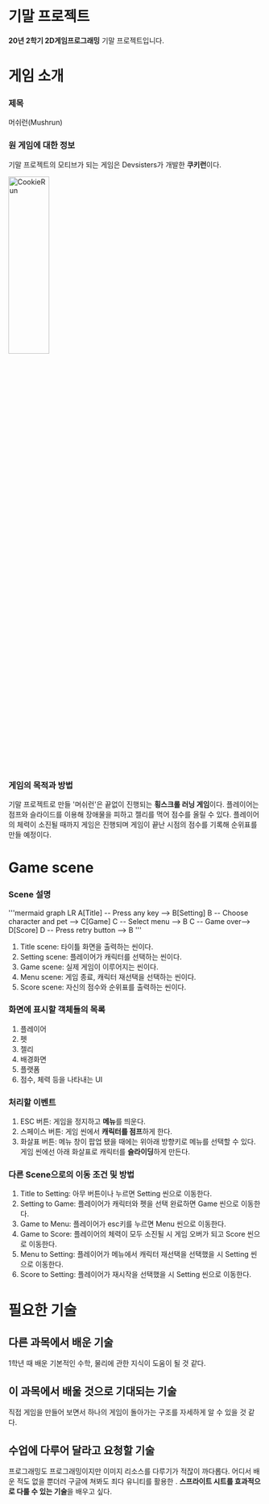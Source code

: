 # 기말 프로젝트

**20년 2학기 2D게임프로그래밍** 기말 프로젝트입니다.


# 게임 소개

### 제목
 머쉬런(Mushrun)

### 원 게임에 대한 정보
 기말 프로젝트의 모티브가 되는 게임은 Devsisters가 개발한 **쿠키런**이다.

<img src="https://i.ytimg.com/vi/cU1SCXHKmLs/maxresdefault.jpg" width="40%" height="30%" title="px(픽셀) 크기 설정" alt="CookieRun"></img>

### 게임의 목적과 방법
 기말 프로젝트로 만들 '머쉬런'은 끝없이 진행되는 **횡스크롤 러닝 게임**이다. 플레이어는 점프와 슬라이드를 이용해 장애물을 피하고 젤리를 먹어 점수를 올릴 수 있다. 플레이어의 체력이 소진될 때까지 게임은 진행되며 게임이 끝난 시점의 점수를 기록해 순위표를 만들 예정이다.

# Game scene

### Scene 설명
'''mermaid
graph LR
A[Title] -- Press any key --> B[Setting]
B -- Choose character and pet --> C[Game]
C -- Select menu --> B
C -- Game over--> D[Score]
D -- Press retry button --> B
'''
1. Title scene:   타이틀 화면을 출력하는 씬이다.
2. Setting scene: 플레이어가 캐릭터를 선택하는 씬이다.
3. Game scene:    실제 게임이 이루어지는 씬이다.
4. Menu scene:    게임 종료, 캐릭터 재선택을 선택하는 씬이다.
5. Score scene:   자신의 점수와 순위표를 출력하는 씬이다.

### 화면에 표시할 객체들의 목록
1. 플레이어
2. 펫
3. 젤리
4. 배경화면
5. 플랫폼
6. 점수, 체력 등을 나타내는 UI

### 처리할 이벤트
1. ESC 버튼: 게임을 정지하고 **메뉴**를 띄운다.
1. 스페이스 버튼: 게임 씬에서 **캐릭터를 점프**하게 한다.
1. 화살표 버튼: 메뉴 창이 팝업 됐을 때에는 위아래 방향키로 메뉴를 선택할 수 있다. 게임 씬에선 아래 화살표로 캐릭터를 **슬라이딩**하게 만든다.

### 다른 Scene으로의 이동 조건 및 방법
1. Title to Setting: 아무 버튼이나 누르면 Setting 씬으로 이동한다.
1. Setting to Game: 플레이어가 캐릭터와 펫을 선택 완료하면 Game 씬으로 이동한다.
1. Game to Menu: 플레이어가 esc키를 누르면 Menu 씬으로 이동한다.
1. Game to Score: 플레이어의 체력이 모두 소진될 시 게임 오버가 되고 Score 씬으로 이동한다.
1. Menu to Setting: 플레이어가 메뉴에서 캐릭터 재선택을 선택했을 시 Setting 씬으로 이동한다.
1. Score to Setting: 플레이어가 재시작을 선택했을 시 Setting 씬으로 이동한다.

# 필요한 기술

## 다른 과목에서 배운 기술
1학년 때 배운 기본적인 수학, 물리에 관한 지식이 도움이 될 것 같다. 

## 이 과목에서 배울 것으로 기대되는 기술
직접 게임을 만들어 보면서 하나의 게임이 돌아가는 구조를 자세하게 알 수 있을 것 같다.

## 수업에 다루어 달라고 요청할 기술
프로그래밍도 프로그래밍이지만 이미지 리소스를 다루기가 적잖이 까다롭다. 어디서 배운 적도 없을 뿐더러 구글에 쳐봐도 죄다 유니티를 활용한 . **스프라이트 시트를 효과적으로 다룰 수 있는 기술**을 배우고 싶다.

